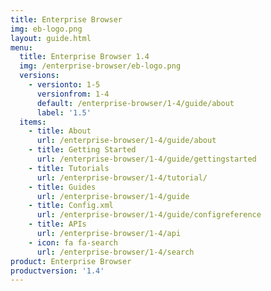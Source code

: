 ```yaml
---
title: Enterprise Browser
img: eb-logo.png
layout: guide.html
menu:
  title: Enterprise Browser 1.4
  img: /enterprise-browser/eb-logo.png
  versions:
    - versionto: 1-5
      versionfrom: 1-4
      default: /enterprise-browser/1-4/guide/about
      label: '1.5'
  items:
    - title: About
      url: /enterprise-browser/1-4/guide/about
    - title: Getting Started
      url: /enterprise-browser/1-4/guide/gettingstarted
    - title: Tutorials
      url: /enterprise-browser/1-4/tutorial/
    - title: Guides
      url: /enterprise-browser/1-4/guide
    - title: Config.xml
      url: /enterprise-browser/1-4/guide/configreference
    - title: APIs
      url: /enterprise-browser/1-4/api
    - icon: fa fa-search
      url: /enterprise-browser/1-4/search
product: Enterprise Browser
productversion: '1.4'
---
```

